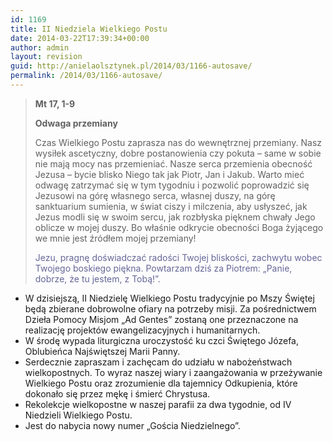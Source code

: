 ```yaml
---
id: 1169
title: II Niedziela Wielkiego Postu
date: 2014-03-22T17:39:34+00:00
author: admin
layout: revision
guid: http://anielaolsztynek.pl/2014/03/1166-autosave/
permalink: /2014/03/1166-autosave/
---
```

> **Mt 17, 1-9**
> 
> **Odwaga przemiany**
> 
> Czas Wielkiego Postu zaprasza nas do wewnętrznej przemiany. Nasz wysiłek ascetyczny, dobre postanowienia czy pokuta &#8211; same w sobie nie mają mocy nas przemieniać. Nasze serca przemienia obecność Jezusa &#8211; bycie blisko Niego tak jak Piotr, Jan i Jakub. Warto mieć odwagę zatrzymać się w tym tygodniu i pozwolić poprowadzić się Jezusowi na górę własnego serca, własnej duszy, na górę sanktuarium sumienia, w świat ciszy i milczenia, aby usłyszeć, jak Jezus modli się w swoim sercu, jak rozbłyska pięknem chwały Jego oblicze w mojej duszy. Bo właśnie odkrycie obecności Boga żyjącego we mnie jest źródłem mojej przemiany!
> 
> <span style="color: #666699;">Jezu, pragnę doświadczać radości Twojej bliskości, zachwytu wobec Twojego boskiego piękna. Powtarzam dziś za Piotrem: &#8222;Panie, dobrze, że tu jestem, z Tobą!&#8221;.</span>

  * W dzisiejszą, II Niedzielę Wielkiego Postu tradycyjnie po Mszy Świętej będą zbierane dobrowolne ofiary na potrzeby misji. Za pośrednictwem Dzieła Pomocy Misjom &#8222;Ad Gentes&#8221; zostaną one przeznaczone na realizację projektów ewangelizacyjnych i humanitarnych.
  * W środę wypada liturgiczna uroczystość ku czci Świętego Józefa, Oblubieńca Najświętszej Marii Panny.
  * Serdecznie zapraszam i zachęcam do udziału w nabożeństwach wielkopostnych. To wyraz naszej wiary i zaangażowania w przeżywanie Wielkiego Postu oraz zrozumienie dla tajemnicy Odkupienia, które dokonało się przez mękę i śmierć Chrystusa.
  * Rekolekcje wielkopostne w naszej parafii za dwa tygodnie, od IV Niedzieli Wielkiego Postu.
  * Jest do nabycia nowy numer &#8222;Gościa Niedzielnego&#8221;.
